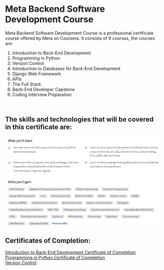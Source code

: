 <h1> Meta Backend Software Development Course </h1>

<p>Meta Backend Software Development Course is a professional certificate course offered by Meta on Coursera. It consists of 9 courses, the courses are:
</p>

<ol>
  <li>Introduction to Back-End Development</li>
  <li>Programming in Python</li>
  <li>Version Control</li>
  <li>Introduction to Databases for Back-End Development</li>
  <li>Django Web Framework</li>
  <li>APIs</li>
  <li>The Full Stack</li>
  <li>Back-End Developer Capstone</li>
  <li>Coding Interview Preparation</li>
</ol>
<br>

<h2>The skills and technologies that will be covered in this certificate are: </h2>
<img src="./Course 1 - Introduction to Back-End Development/images/Meta-Back-End-Development.png" alt="">
<br>

<h2>Certificates of Completion:</h2>
<a href="https://www.coursera.org/account/accomplishments/certificate/68E4Z5USSFWH">Introduction to Back-End Development Certificate of Completion</a> <br>
<a href="https://www.coursera.org/account/accomplishments/certificate/A84HZG2KRBPR">Programming in Python Certificate of Completion</a> <br>
<a href="https://www.coursera.org/account/accomplishments/certificate/6WKCK7RZD8C6">Version Control</a>
